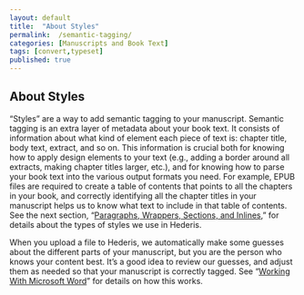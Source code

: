 ```yaml
---
layout: default
title:  "About Styles"
permalink:  /semantic-tagging/
categories: [Manuscripts and Book Text]
tags: [convert,typeset]
published: true
---
```


<section data-type="chapter" class="hsecchapter" data-hederis-type="hsecchapter" id="semantic-tagging" data-pi-attrs="id: semantic-tagging; data-tags: convert,typeset;" role="doc-chapter" data-tags="convert,typeset" data-author-name=" " data-book-title=" " title="About Styles"><h1 data-hederis-type="hblkchaptitle" class="hblkchaptitle" id="pUW31PkEM">About Styles</h1><p class="hblkp" data-hederis-type="hblkp" id="pv0xsdhRm">&#8220;Styles&#8221; are a way to add semantic tagging to your manuscript. Semantic tagging is an extra layer of metadata about your book text. It consists of information about what kind of element each piece of text is: chapter title, body text, extract, and so on. This information is crucial both for knowing how to apply design elements to your text (e.g., adding a border around all extracts, making chapter titles larger, etc.), and for knowing how to parse your book text into the various output formats you need. For example, EPUB files are required to create a table of contents that points to all the chapters in your book, and correctly identifying all the chapter titles in your manuscript helps us to know what text to include in that table of contents. See the next section, &#8220;<a href="{% post_url 2020-08-11-11-ParagraphsWrappersSectionsandInlines %}" data-hederis-type="hspana" id="pRskVqI3g"><span class="Hyperlink" data-hederis-type="hspnspan" id="pdo1lXGjJ">Paragraphs, Wrappers, Sections, and Inlines</span></a>,&#8221; for details about the types of styles we use in Hederis.</p><p class="hblkp" data-hederis-type="hblkp" id="pNGJVy9LF">When you upload a file to Hederis, we automatically make some guesses about the different parts of your manuscript, but you are the person who knows your content best. It&#8217;s a good idea to review our guesses, and adjust them as needed so that your manuscript is correctly tagged. See &#8220;<a href="{% post_url 2020-08-11-13-WorkingwithMicrosoftWord %}" data-hederis-type="hspana" id="pWhPYbmvI"><span class="Hyperlink" data-hederis-type="hspnspan" id="ptuE2Y4Zk">Working With Microsoft Word</span></a>&#8221; for details on how this works.</p></section>